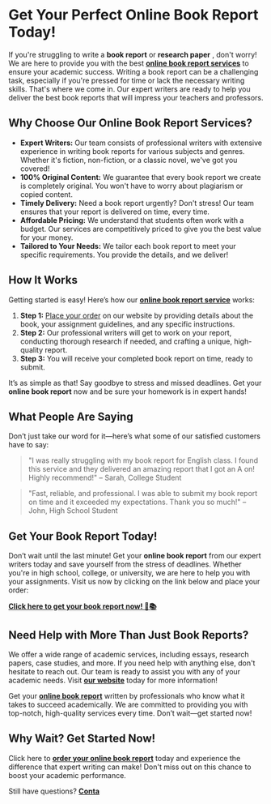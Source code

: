 # Get Your Perfect Online Book Report Today!

If you're struggling to write a **book report** or **research paper** , don't worry! We are here to provide you with the best [**online book report services**](https://tinyurl.com/topessay?keyword=online+book+report) to ensure your academic success. Writing a book report can be a challenging task, especially if you're pressed for time or lack the necessary writing skills. That's where we come in. Our expert writers are ready to help you deliver the best book reports that will impress your teachers and professors.

## Why Choose Our Online Book Report Services?

- **Expert Writers:** Our team consists of professional writers with extensive experience in writing book reports for various subjects and genres. Whether it's fiction, non-fiction, or a classic novel, we've got you covered!
- **100% Original Content:** We guarantee that every book report we create is completely original. You won't have to worry about plagiarism or copied content.
- **Timely Delivery:** Need a book report urgently? Don't stress! Our team ensures that your report is delivered on time, every time.
- **Affordable Pricing:** We understand that students often work with a budget. Our services are competitively priced to give you the best value for your money.
- **Tailored to Your Needs:** We tailor each book report to meet your specific requirements. You provide the details, and we deliver!

## How It Works

Getting started is easy! Here’s how our [**online book report service**](https://tinyurl.com/topessay?keyword=online+book+report) works:

1. **Step 1:** [Place your order](https://tinyurl.com/topessay?keyword=online+book+report) on our website by providing details about the book, your assignment guidelines, and any specific instructions.
2. **Step 2:** Our professional writers will get to work on your report, conducting thorough research if needed, and crafting a unique, high-quality report.
3. **Step 3:** You will receive your completed book report on time, ready to submit.

It’s as simple as that! Say goodbye to stress and missed deadlines. Get your **online book report** now and be sure your homework is in expert hands!

## What People Are Saying

Don’t just take our word for it—here’s what some of our satisfied customers have to say:

> "I was really struggling with my book report for English class. I found this service and they delivered an amazing report that I got an A on! Highly recommend!" – Sarah, College Student

> "Fast, reliable, and professional. I was able to submit my book report on time and it exceeded my expectations. Thank you so much!" – John, High School Student

## Get Your Book Report Today!

Don’t wait until the last minute! Get your **online book report** from our expert writers today and save yourself from the stress of deadlines. Whether you're in high school, college, or university, we are here to help you with your assignments. Visit us now by clicking on the link below and place your order:

[**Click here to get your book report now! 🚀📚**](https://tinyurl.com/topessay?keyword=online+book+report)

## Need Help with More Than Just Book Reports?

We offer a wide range of academic services, including essays, research papers, case studies, and more. If you need help with anything else, don't hesitate to reach out. Our team is ready to assist you with any of your academic needs. Visit [**our website**](https://tinyurl.com/topessay?keyword=online+book+report) today for more information!

Get your [**online book report**](https://tinyurl.com/topessay?keyword=online+book+report) written by professionals who know what it takes to succeed academically. We are committed to providing you with top-notch, high-quality services every time. Don’t wait—get started now!

## Why Wait? Get Started Now!

Click here to [**order your online book report**](https://tinyurl.com/topessay?keyword=online+book+report) today and experience the difference that expert writing can make! Don't miss out on this chance to boost your academic performance.

Still have questions? [**Conta**](https://tinyurl.com/topessay?keyword=online+book+report)
